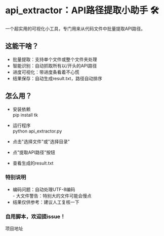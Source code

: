 # api_extractor：API路径提取小助手 🛠️  
一个超实用的可视化小工具，专门用来从代码文件中批量提取API路径。  

## 这能干啥？  
- ​​批量提取​​：支持单个文件或整个文件夹处理  
- 智能识别​​：自动抓取所有以/开头的API路径  
- 进度可视化​​：带进度条看着不心慌  
- 结果保存​​：自动生成result.txt，路径自动排序  

## 怎么用？  
- 安装依赖  
pip install tk  
- 运行程序  
python api_extractor.py

- 点击"选择文件"或"选择目录"  
- 点"提取API路径"按钮  
- 查看生成的result.txt  

### 特别说明  
- ​​编码问题​​：自动处理UTF-8编码  
​​- 大文件警告​​：特别大的文件可能会慢点  
-  结果仅供参考​​：建议人工复核一下  

### 自用脚本，欢迎提issue！

项目地址

